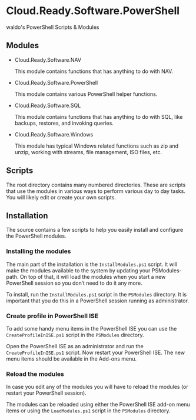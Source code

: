# Cloud.Ready.Software.PowerShell
waldo's PowerShell Scripts &amp; Modules

## Modules

- Cloud.Ready.Software.NAV

  This module contains functions that has anything to do with NAV.
  
- Cloud.Ready.Software.PowerShell

  This module contains various PowerShell helper functions.
  
- Cloud.Ready.Software.SQL

  This module contains functions that has anything to do with SQL, like backups, restores, and invoking queries.
  
- Cloud.Ready.Software.Windows

  This module has typical Windows related functions such as zip and unzip, working with streams, file management, ISO files, etc.

## Scripts
The root directory contains many numbered directories. These are scripts that use the modules in various ways to perform various day to day tasks.
You will likely edit or create your own scripts.

## Installation

The source contains a few scripts to help you easily install and configure the PowerShell modules.

### Installing the modules

The main part of the installation is the `InstallModules.ps1` script. It will make the modules available to the system by updating your PSModules-path. On top of that, it will load the modules when you start a new PowerShell session so you don’t need to do it any more.

To install, run the `InstallModules.ps1` script in the `PSModules` directory. It is important that you do this in a PowerShell session running as administrator.

### Create profile in PowerShell ISE

To add some handy menu items in the PowerShell ISE you can use the `CreateProfileInISE.ps1` script in the `PSModules` directory.

Open the PowerShell ISE as an administrator and run the `CreateProfileInISE.ps1` script. Now restart your PowerShell ISE. The new menu items should be available in the Add-ons menu.

### Reload the modules

In case you edit any of the modules you will have to reload the modules (or restart your PowerShell session).

The modules can be reloaded using either the PowerShell ISE add-on menu items or using the `LoadModules.ps1` script in the `PSModules` directory.
